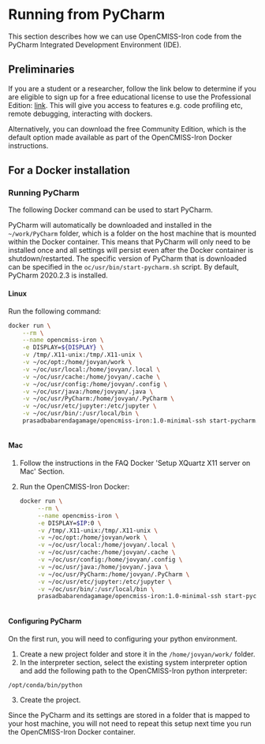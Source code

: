 # Running from PyCharm

This section describes how we can use OpenCMISS-Iron code from the 
PyCharm Integrated Development Environment (IDE).

## Preliminaries
If you are a student or a researcher, follow the link below to determine if you are eligible to sign up for a free educational license to use the Professional Edition:
    [link](https://www.jetbrains.com/community/education/#students). This will give you access to features e.g. code profiling etc, remote debugging, interacting with dockers.

Alternatively, you can download the free Community Edition, which is the default option made available as part of the OpenCMISS-Iron Docker instructions.

## For a Docker installation

### Running PyCharm
The following Docker command can be used to start PyCharm. 

PyCharm will automatically be downloaded and installed in the `~/work/PyCharm` folder, which is a folder on the host machine that is mounted within the Docker container. This means that PyCharm will only need to be installed once and all settings will persist even after the Docker container is shutdown/restarted. The specific version of PyCharm that is downloaded can be specified in the `oc/usr/bin/start-pycharm.sh` script. By default, PyCharm 2020.2.3 is installed.

#### Linux
Run the following command:
```bash
docker run \
    --rm \
    --name opencmiss-iron \
    -e DISPLAY=${DISPLAY} \
    -v /tmp/.X11-unix:/tmp/.X11-unix \
    -v ~/oc/opt:/home/jovyan/work \
    -v ~/oc/usr/local:/home/jovyan/.local \
    -v ~/oc/usr/cache:/home/jovyan/.cache \
    -v ~/oc/usr/config:/home/jovyan/.config \
    -v ~/oc/usr/java:/home/jovyan/.java \
    -v ~/oc/usr/PyCharm:/home/jovyan/.PyCharm \
    -v ~/oc/usr/etc/jupyter:/etc/jupyter \
    -v ~/oc/usr/bin/:/usr/local/bin \
    prasadbabarendagamage/opencmiss-iron:1.0-minimal-ssh start-pycharm.sh
```

``` Important:: Ensure that there are no trailing spaces following the end of line backslash deliminators.
```
    
#### Mac
1. Follow the instructions in the FAQ Docker 'Setup XQuartz X11 server on Mac' Section.

2. Run the OpenCMISS-Iron Docker:
    ```bash
    docker run \
         --rm \
         --name opencmiss-iron \
         -e DISPLAY=$IP:0 \
         -v /tmp/.X11-unix:/tmp/.X11-unix \
         -v ~/oc/opt:/home/jovyan/work \
         -v ~/oc/usr/local:/home/jovyan/.local \
         -v ~/oc/usr/cache:/home/jovyan/.cache \
         -v ~/oc/usr/config:/home/jovyan/.config \
         -v ~/oc/usr/java:/home/jovyan/.java \
         -v ~/oc/usr/PyCharm:/home/jovyan/.PyCharm \
         -v ~/oc/usr/etc/jupyter:/etc/jupyter \
         -v ~/oc/usr/bin/:/usr/local/bin \
         prasadbabarendagamage/opencmiss-iron:1.0-minimal-ssh start-pycharm.sh
    ```
   
    ``` Important:: Ensure that there are no trailing spaces following the end of line backslash deliminators.
    ```
      
<!---
#### Windows
TBC
```bash
docker run \
    --rm \
    --name opencmiss-iron \
    -e DISPLAY=${DISPLAY} \
    -v /tmp/.X11-unix:/tmp/.X11-unix \
    -v ~/oc/opt:/home/jovyan/work \
    -v ~/oc/usr/local:/home/jovyan/.local \
    -v ~/oc/usr/cache:/home/jovyan/.cache \
    -v ~/oc/usr/config:/home/jovyan/.config \
    -v ~/oc/usr/java:/home/jovyan/.java \
    -v ~/oc/usr/PyCharm:/home/jovyan/.PyCharm \
    -v ~/oc/usr/etc/jupyter:/etc/jupyter \
    -v ~/oc/usr/bin/:/usr/local/bin \
    prasadbabarendagamage/opencmiss-iron:1.0-minimal-ssh start-pycharm.sh

docker.exe run --rm -d ^
        --name pycharm-pro ^
        -e DISPLAY=YOUR_IP_ADDRESS:0.0 ^
        -v %TEMP%\.X11-unix:/tmp/.X11-unix ^
        -v %USERPROFILE%\pycharm-docker:/home/developer ^
        -v %USERPROFILE%\pycharm-docker\python2.7:/usr/local/lib/python2.7 ^
        -v %USERPROFILE%\pycharm-docker\python3.7:/usr/local/lib/python3.7 ^
        rycus86/pycharm-pro:latest

```

``` Important:: Ensure that there are no trailing spaces following the end-of-line tilda deliminators.
```

-->

#### Configuring PyCharm
On the first run, you will need to configuring your python environment. 
1. Create a new project folder and store it in the `/home/jovyan/work/` folder.
2. In the interpreter section, select the existing system interpreter option and add the following path to the OpenCMISS-Iron python interpreter:
```bash
/opt/conda/bin/python
```
3. Create the project.

Since the PyCharm and its settings are stored in a folder that is mapped to your host machine, you will not need to repeat this setup next time you run the OpenCMISS-Iron Docker container. 